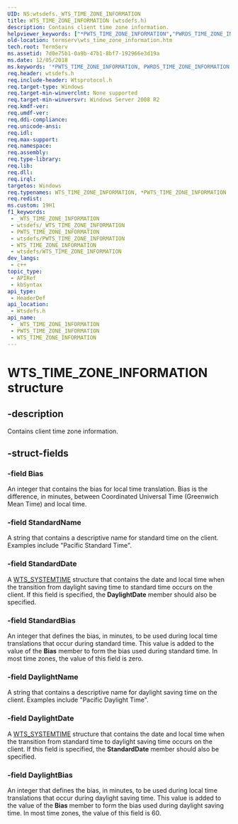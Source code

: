 ```yaml
---
UID: NS:wtsdefs._WTS_TIME_ZONE_INFORMATION
title: WTS_TIME_ZONE_INFORMATION (wtsdefs.h)
description: Contains client time zone information.
helpviewer_keywords: ["*PWTS_TIME_ZONE_INFORMATION","PWRDS_TIME_ZONE_INFORMATION","PWRDS_TIME_ZONE_INFORMATION structure pointer [Remote Desktop Services]","PWTS_TIME_ZONE_INFORMATION","PWTS_TIME_ZONE_INFORMATION structure pointer [Remote Desktop Services]","WRDS_TIME_ZONE_INFORMATION","WRDS_TIME_ZONE_INFORMATION structure [Remote Desktop Services]","WTS_TIME_ZONE_INFORMATION","WTS_TIME_ZONE_INFORMATION structure [Remote Desktop Services]","termserv.wts_time_zone_information","wtsdefs/PWRDS_TIME_ZONE_INFORMATION","wtsdefs/PWTS_TIME_ZONE_INFORMATION","wtsdefs/WRDS_TIME_ZONE_INFORMATION","wtsdefs/WTS_TIME_ZONE_INFORMATION"]
old-location: termserv\wts_time_zone_information.htm
tech.root: TermServ
ms.assetid: 7d0e75b1-0a9b-47b1-8bf7-192966e3d19a
ms.date: 12/05/2018
ms.keywords: '*PWTS_TIME_ZONE_INFORMATION, PWRDS_TIME_ZONE_INFORMATION, PWRDS_TIME_ZONE_INFORMATION structure pointer [Remote Desktop Services], PWTS_TIME_ZONE_INFORMATION, PWTS_TIME_ZONE_INFORMATION structure pointer [Remote Desktop Services], WRDS_TIME_ZONE_INFORMATION, WRDS_TIME_ZONE_INFORMATION structure [Remote Desktop Services], WTS_TIME_ZONE_INFORMATION, WTS_TIME_ZONE_INFORMATION structure [Remote Desktop Services], termserv.wts_time_zone_information, wtsdefs/PWRDS_TIME_ZONE_INFORMATION, wtsdefs/PWTS_TIME_ZONE_INFORMATION, wtsdefs/WRDS_TIME_ZONE_INFORMATION, wtsdefs/WTS_TIME_ZONE_INFORMATION'
req.header: wtsdefs.h
req.include-header: Wtsprotocol.h
req.target-type: Windows
req.target-min-winverclnt: None supported
req.target-min-winversvr: Windows Server 2008 R2
req.kmdf-ver: 
req.umdf-ver: 
req.ddi-compliance: 
req.unicode-ansi: 
req.idl: 
req.max-support: 
req.namespace: 
req.assembly: 
req.type-library: 
req.lib: 
req.dll: 
req.irql: 
targetos: Windows
req.typenames: WTS_TIME_ZONE_INFORMATION, *PWTS_TIME_ZONE_INFORMATION
req.redist: 
ms.custom: 19H1
f1_keywords:
 - _WTS_TIME_ZONE_INFORMATION
 - wtsdefs/_WTS_TIME_ZONE_INFORMATION
 - PWTS_TIME_ZONE_INFORMATION
 - wtsdefs/PWTS_TIME_ZONE_INFORMATION
 - WTS_TIME_ZONE_INFORMATION
 - wtsdefs/WTS_TIME_ZONE_INFORMATION
dev_langs:
 - c++
topic_type:
 - APIRef
 - kbSyntax
api_type:
 - HeaderDef
api_location:
 - Wtsdefs.h
api_name:
 - _WTS_TIME_ZONE_INFORMATION
 - PWTS_TIME_ZONE_INFORMATION
 - WTS_TIME_ZONE_INFORMATION
---
```


# WTS_TIME_ZONE_INFORMATION structure


## -description

Contains client time zone information.

## -struct-fields

### -field Bias

An integer that contains the bias for local time translation.  Bias is the difference, in minutes, between Coordinated Universal Time (Greenwich Mean Time) and local time.

### -field StandardName

A string that contains a descriptive name for standard time on the client. Examples include "Pacific Standard Time".

### -field StandardDate

A <a href="/windows/desktop/api/wtsdefs/ns-wtsdefs-wts_systemtime">WTS_SYSTEMTIME</a> structure that contains the date and local time when the transition from daylight saving time to standard time occurs on the client. If this field is specified, the <b>DaylightDate</b> member should also be specified.

### -field StandardBias

An integer that defines the bias, in minutes, to be used during local time translations that occur during standard time. This value is added to the value of the <b>Bias</b> member to form the bias used during standard time. In most time zones, the value of this field is zero.

### -field DaylightName

A string that contains a descriptive name for daylight saving time on the client. Examples include "Pacific Daylight Time".

### -field DaylightDate

A <a href="/windows/desktop/api/wtsdefs/ns-wtsdefs-wts_systemtime">WTS_SYSTEMTIME</a> structure that contains the date and local time when the transition from standard time to daylight saving time occurs on the client. If this field is specified, the <b>StandardDate</b> member should also be specified.

### -field DaylightBias

An integer that defines the bias, in minutes, to be used during local time translations that occur during daylight saving time. This value is added to the value of the <b>Bias</b> member to form the bias used during daylight saving time. In most time zones, the value of this field is 60.

